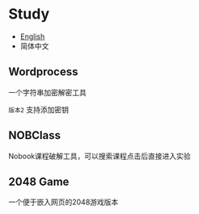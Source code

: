 # Study
- [English](./README.md)
- 简体中文
## Wordprocess
一个字符串加密解密工具

`版本2` 支持添加密钥

## NOBClass
Nobook课程破解工具，可以搜索课程点击后直接进入实验

## 2048 Game
一个便于嵌入网页的2048游戏版本